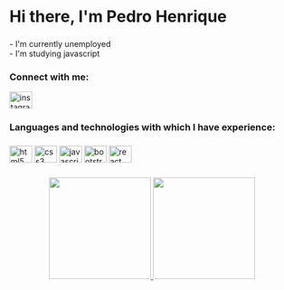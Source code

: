 <h1 align="left">Hi there, I'm Pedro Henrique</h1>

###
<p align="left">- I'm currently unemployed<br>- I'm studying javascript</p>

###
<p align="left"></p>

###
<h3 align="left">Connect with me:</h3>

<div align="left">
  <a href="https://www.instagram.com/p.henriquedev" target="_blank">
    <img src="https://raw.githubusercontent.com/maurodesouza/profile-readme-generator/master/src/assets/icons/social/instagram/default.svg" width="40" height="30" alt="instagram logo"/>
  </a>
</div>

###
<p align="left"></p>

###
<h3 align="left">Languages ​​and technologies with which I have experience:</h3>

###
<div align="left">
  <img src="https://cdn.jsdelivr.net/gh/devicons/devicon/icons/html5/html5-original.svg" height="30" width="40" alt="html5 logo"/>
  <img src="https://cdn.jsdelivr.net/gh/devicons/devicon/icons/css3/css3-original.svg" height="30" width="40" alt="css3 logo"/>
  <img src="https://cdn.jsdelivr.net/gh/devicons/devicon/icons/javascript/javascript-original.svg" height="30" width="40" alt="javascript logo"/>
  <img src="https://cdn.jsdelivr.net/gh/devicons/devicon/icons/bootstrap/bootstrap-original.svg" height="30" width="40" alt="bootstrap logo"/>
  <img src="https://cdn.jsdelivr.net/gh/devicons/devicon/icons/react/react-original.svg" height="30" width="40" alt="react logo"/>
</div>

###
<p align="left"></p>

###
<div align="center">
  <a href="https://github.com/pedrohenrique30">
  <img height="180em" src="https://github-readme-stats.vercel.app/api?username=pedrohenrique30&show_icons=true&theme=algolia&include_all_commits=true&count_private=true"/>
  <img height="180em" src="https://github-readme-stats.vercel.app/api/top-langs/?username=pedrohenrique30&layout=compact&langs_count=7&theme=algolia"/>
</div>
